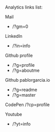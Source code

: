 
Analytics links list:

Mail
- /?gm=0

LinkedIn
- /?in=info

Github profile
- /?g=profile
- /?g=aboutme

Github pablorgarcia.io
- /?g=readme
- /?g=master

CodePen
/?cp=profile

Youtube
- /?yt=info
